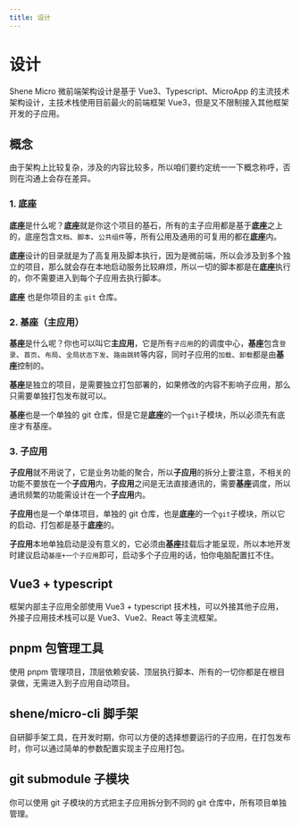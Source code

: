 ```yaml
---
title: 设计
---
```


# 设计

Shene Micro 微前端架构设计是基于 Vue3、Typescript、MicroApp 的主流技术架构设计，主技术栈使用目前最火的前端框架 Vue3，但是又不限制接入其他框架开发的子应用。

## 概念

由于架构上比较复杂，涉及的内容比较多，所以咱们要约定统一一下概念称呼，否则在沟通上会存在差异。

### 1. 底座

**底座**是什么呢？**底座**就是你这个项目的基石，所有的主子应用都是基于**底座**之上的，底座包含`文档`、`脚本`、`公共组件`等，所有公用及通用的可复用的都在**底座**内。

**底座**设计的目录就是为了高复用及脚本执行，因为是微前端，所以会涉及到多个独立的项目，那么就会存在本地启动服务比较麻烦，所以一切的脚本都是在**底座**执行的，你不需要进入到每个子应用去执行脚本。

**底座** 也是你项目的主 `git` 仓库。

### 2. 基座（主应用）

**基座**是什么呢？你也可以叫它**主应用**，它是所有`子应用`的的调度中心，**基座**包含`登录`、`首页`、`布局`、`全局状态下发`、`路由跳转`等内容，同时子应用的`加载`、`卸载`都是由**基座**控制的。

**基座**是独立的项目，是需要独立打包部署的，如果修改的内容不影响子应用，那么只需要单独打包发布就可以。

**基座**也是一个单独的 git 仓库，但是它是**底座**的一个`git`子模块，所以必须先有底座才有基座。

### 3. 子应用

**子应用**就不用说了，它是业务功能的聚合，所以**子应用**的拆分上要注意，不相关的功能不要放在一个**子应用**内，**子应用**之间是无法直接通讯的，需要**基座**调度，所以通讯频繁的功能需设计在一个**子应用**内。

**子应用**也是一个单体项目，单独的 git 仓库，也是**底座**的一个`git`子模块，所以它的启动、打包都是基于**底座**的。

**子应用**本地单独启动是没有意义的，它必须由**基座**挂载后才能呈现，所以本地开发时建议启动`基座+一个子应用`即可，启动多个子应用的话，怕你电脑配置扛不住。

## Vue3 + typescript

框架内部主子应用全部使用 Vue3 + typescript 技术栈，可以外接其他子应用，外接子应用技术栈可以是 Vue3、Vue2、React 等主流框架。

## pnpm 包管理工具

使用 pnpm 管理项目，顶层依赖安装、顶层执行脚本、所有的一切你都是在根目录做，无需进入到子应用自动项目。

## shene/micro-cli 脚手架

自研脚手架工具，在开发时期，你可以方便的选择想要运行的子应用，在打包发布时，你可以通过简单的参数配置实现主子应用打包。

## git submodule 子模块

你可以使用 git 子模块的方式把主子应用拆分到不同的 git 仓库中，所有项目单独管理。
